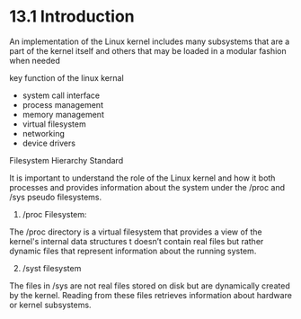 # 13.1 Introduction

An implementation of the Linux kernel includes many subsystems that are a part of the kernel itself and others that may be loaded in a modular fashion when needed

key function of the linux kernal 

* system call interface 
* process management 
* memory management 
* virtual filesystem 
* networking
* device drivers


Filesystem Hierarchy Standard

It is important to understand the role of the Linux kernel and how it both processes and provides information about the system under the /proc and /sys pseudo filesystems.

1. /proc Filesystem:

The /proc directory is a virtual filesystem that provides a view of the kernel's internal data structures
t doesn’t contain real files but rather dynamic files that represent information about the running system.

2. /syst filesystem 

The files in /sys are not real files stored on disk but are dynamically created by the kernel.
Reading from these files retrieves information about hardware or kernel subsystems.